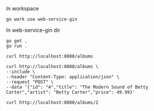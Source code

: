 In workspace

    go work use web-service-gin

In web-service-gin dir

    go get .
    go run .

    curl http://localhost:8080/albums

    curl http://localhost:8080/albums \
    --include \
    --header "Content-Type: application/json" \
    --request "POST" \
    --data '{"id": "4","title": "The Modern Sound of Betty Carter","artist": "Betty Carter","price": 49.99}'

    curl http://localhost:8080/albums/2
